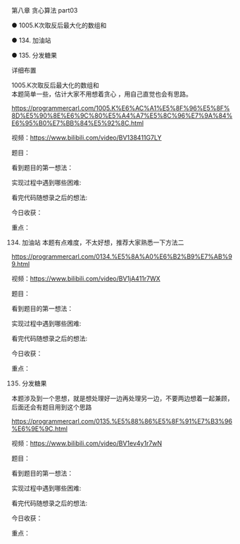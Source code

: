第八章 贪心算法 part03

● 1005.K次取反后最大化的数组和 

● 134. 加油站

● 135. 分发糖果  

 详细布置 

 1005.K次取反后最大化的数组和  
本题简单一些，估计大家不用想着贪心 ，用自己直觉也会有思路。 

https://programmercarl.com/1005.K%E6%AC%A1%E5%8F%96%E5%8F%8D%E5%90%8E%E6%9C%80%E5%A4%A7%E5%8C%96%E7%9A%84%E6%95%B0%E7%BB%84%E5%92%8C.html  

视频：https://www.bilibili.com/video/BV138411G7LY

题目：

看到题目的第一想法：

实现过程中遇到哪些困难: 

看完代码随想录之后的想法:

今日收获：

重点：


 134. 加油站 
本题有点难度，不太好想，推荐大家熟悉一下方法二 

https://programmercarl.com/0134.%E5%8A%A0%E6%B2%B9%E7%AB%99.html  

视频：https://www.bilibili.com/video/BV1jA411r7WX

题目：

看到题目的第一想法：

实现过程中遇到哪些困难: 

看完代码随想录之后的想法:

今日收获：

重点：

 135. 分发糖果 

本题涉及到一个思想，就是想处理好一边再处理另一边，不要两边想着一起兼顾，后面还会有题目用到这个思路 

https://programmercarl.com/0135.%E5%88%86%E5%8F%91%E7%B3%96%E6%9E%9C.html

视频：https://www.bilibili.com/video/BV1ev4y1r7wN

题目：

看到题目的第一想法：

实现过程中遇到哪些困难: 

看完代码随想录之后的想法:

今日收获：

重点：
